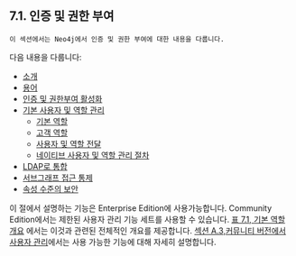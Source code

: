 
## 7.1. 인증 및 권한 부여

``` 
이 섹션에서는 Neo4j에서 인증 및 권한 부여에 대한 내용을 다룹니다. 
```

다음 내용을 다룹니다:

- [소개](./introduction.md)
- [용어](./terminology.md)
- [인증 및 권한부여 활성화](./enable.md)
- [기본 사용자 및 역할 관리](./native-user-and-role-management.md)
  - [기본 역할](./native-user-and-role-management/native-roles.md)
  - [고객 역할](./native-user-and-role-management/custom-roles.md)
  - [사용자 및 역할 전달](./native-user-and-role-management/propagate-users-and-roles.md)
  - [네이티브 사용자 및 역할 관리 절차](./native-user-and-role-management/procedures.md)
- [LDAP로 통합](./ldap-integration.md)
- [서브그래프 접근 통제](./subgraph-access-control.md)
- [속성 수준의 보안](./property-level-security.md)

이 절에서 설명하는 기능은 Enterprise Edition에 사용가능합니다. Community Edition에서는 제한된 사용자 관리 기능 세트를 사용할 수 있습니다. [표 7.1, 기본 역할 개요](./native-user-and-role-management/native-roles.md) 에서는 이것과 관련된 전체적인 개요를 제공합니다. [섹션 A.3,커뮤니티 버전에서 사용자 관리](https://neo4j.com/docs/operations-manual/3.4/reference/user-management-community-edition/)에서는 사용 가능한 기능에 대해 자세히 설명합니다.
